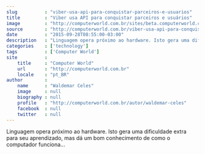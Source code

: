 ```yaml
---
slug          : "viber-usa-api-para-conquistar-parceiros-e-usuarios"
title         : "Viber usa API para conquistar parceiros e usuários"
image         : "http://computerworld.com.br/sites/beta.computerworld.com.br/files/news_articles/c_linguagem_teclado.jpg"
source        : "http://computerworld.com.br/viber-usa-api-para-conquistar-parceiros-e-usuarios"
date          : "2015-09-28T08:55:00-03:00"
description   : "Linguagem opera próximo ao hardware. Isto gera uma dificuldade extra para seu aprendizado, mas dá um bom conhecimento de como o computador funciona..."
categories    : ['technology']
tags          : ['Computer World']
site          :
    title     : "Computer World"
    url       : "http://computerworld.com.br"
    locale    : "pt_BR"
author        :
    name      : "Waldemar Celes"
    image     : null
    biography : null
    profile   : "http://computerworld.com.br/autor/waldemar-celes"
    facebook  : null
    twitter   : null
---
```


Linguagem opera próximo ao hardware. Isto gera uma dificuldade extra para seu aprendizado, mas dá um bom conhecimento de como o computador funciona...
